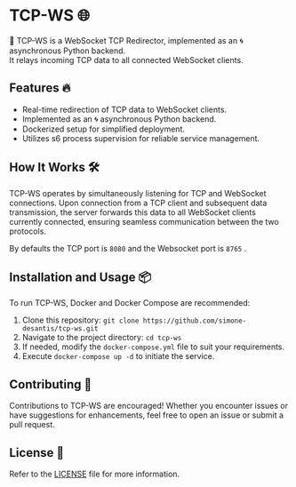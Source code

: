 # TCP-WS 🌐

🌟 TCP-WS is a WebSocket TCP Redirector, implemented as an 🌀 asynchronous Python backend.  
It relays incoming TCP data to all connected WebSocket clients.


## Features 🔥

- Real-time redirection of TCP data to WebSocket clients.
- Implemented as an 🌀 asynchronous Python backend.
- Dockerized setup for simplified deployment.
- Utilizes s6 process supervision for reliable service management.

## How It Works 🛠️

TCP-WS operates by simultaneously listening for TCP and WebSocket connections. Upon connection from a TCP client and subsequent data transmission, the server forwards this data to all WebSocket clients currently connected, ensuring seamless communication between the two protocols.  

By defaults the TCP port is `8080` and the Websocket port is `8765` .


## Installation and Usage 📦

To run TCP-WS, Docker and Docker Compose are recommended:

1. Clone this repository: `git clone https://github.com/simone-desantis/tcp-ws.git`
2. Navigate to the project directory: `cd tcp-ws`
3. If needed, modify the `docker-compose.yml` file to suit your requirements.
4. Execute `docker-compose up -d` to initiate the service.

## Contributing 🤝

Contributions to TCP-WS are encouraged! Whether you encounter issues or have suggestions for enhancements, feel free to open an issue or submit a pull request.

## License 📝

Refer to the [LICENSE](LICENSE) file for more information.

